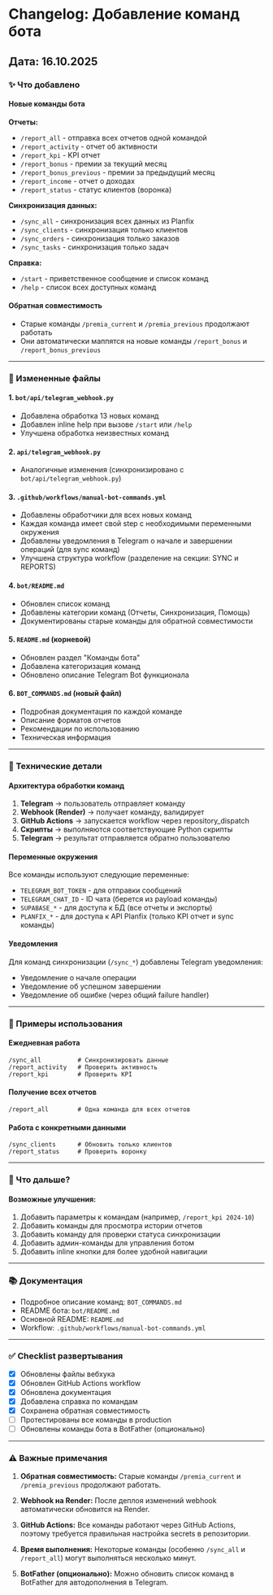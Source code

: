 # Changelog: Добавление команд бота

## Дата: 16.10.2025

### ✨ Что добавлено

#### Новые команды бота

**Отчеты:**
- `/report_all` - отправка всех отчетов одной командой
- `/report_activity` - отчет об активности
- `/report_kpi` - KPI отчет
- `/report_bonus` - премии за текущий месяц
- `/report_bonus_previous` - премии за предыдущий месяц
- `/report_income` - отчет о доходах
- `/report_status` - статус клиентов (воронка)

**Синхронизация данных:**
- `/sync_all` - синхронизация всех данных из Planfix
- `/sync_clients` - синхронизация только клиентов
- `/sync_orders` - синхронизация только заказов
- `/sync_tasks` - синхронизация только задач

**Справка:**
- `/start` - приветственное сообщение и список команд
- `/help` - список всех доступных команд

#### Обратная совместимость
- Старые команды `/premia_current` и `/premia_previous` продолжают работать
- Они автоматически маппятся на новые команды `/report_bonus` и `/report_bonus_previous`

---

### 📝 Измененные файлы

#### 1. `bot/api/telegram_webhook.py`
- Добавлена обработка 13 новых команд
- Добавлен inline help при вызове `/start` или `/help`
- Улучшена обработка неизвестных команд

#### 2. `api/telegram_webhook.py`
- Аналогичные изменения (синхронизировано с `bot/api/telegram_webhook.py`)

#### 3. `.github/workflows/manual-bot-commands.yml`
- Добавлены обработчики для всех новых команд
- Каждая команда имеет свой step с необходимыми переменными окружения
- Добавлены уведомления в Telegram о начале и завершении операций (для sync команд)
- Улучшена структура workflow (разделение на секции: SYNC и REPORTS)

#### 4. `bot/README.md`
- Обновлен список команд
- Добавлены категории команд (Отчеты, Синхронизация, Помощь)
- Документированы старые команды для обратной совместимости

#### 5. `README.md` (корневой)
- Обновлен раздел "Команды бота"
- Добавлена категоризация команд
- Обновлено описание Telegram Bot функционала

#### 6. `BOT_COMMANDS.md` (новый файл)
- Подробная документация по каждой команде
- Описание форматов отчетов
- Рекомендации по использованию
- Техническая информация

---

### 🔧 Технические детали

#### Архитектура обработки команд

1. **Telegram** → пользователь отправляет команду
2. **Webhook (Render)** → получает команду, валидирует
3. **GitHub Actions** → запускается workflow через repository_dispatch
4. **Скрипты** → выполняются соответствующие Python скрипты
5. **Telegram** → результат отправляется обратно пользователю

#### Переменные окружения
Все команды используют следующие переменные:
- `TELEGRAM_BOT_TOKEN` - для отправки сообщений
- `TELEGRAM_CHAT_ID` - ID чата (берется из payload команды)
- `SUPABASE_*` - для доступа к БД (все отчеты и экспорты)
- `PLANFIX_*` - для доступа к API Planfix (только KPI отчет и sync команды)

#### Уведомления
Для команд синхронизации (`/sync_*`) добавлены Telegram уведомления:
- Уведомление о начале операции
- Уведомление об успешном завершении
- Уведомление об ошибке (через общий failure handler)

---

### 🎯 Примеры использования

#### Ежедневная работа
```
/sync_all          # Синхронизировать данные
/report_activity   # Проверить активность
/report_kpi        # Проверить KPI
```

#### Получение всех отчетов
```
/report_all        # Одна команда для всех отчетов
```

#### Работа с конкретными данными
```
/sync_clients      # Обновить только клиентов
/report_status     # Проверить воронку
```

---

### 🚀 Что дальше?

#### Возможные улучшения:
1. Добавить параметры к командам (например, `/report_kpi 2024-10`)
2. Добавить команды для просмотра истории отчетов
3. Добавить команду для проверки статуса синхронизации
4. Добавить админ-команды для управления ботом
5. Добавить inline кнопки для более удобной навигации

---

### 📚 Документация

- Подробное описание команд: `BOT_COMMANDS.md`
- README бота: `bot/README.md`
- Основной README: `README.md`
- Workflow: `.github/workflows/manual-bot-commands.yml`

---

### ✅ Checklist развертывания

- [x] Обновлены файлы вебхука
- [x] Обновлен GitHub Actions workflow
- [x] Обновлена документация
- [x] Добавлена справка по командам
- [x] Сохранена обратная совместимость
- [ ] Протестированы все команды в production
- [ ] Обновлены команды бота в BotFather (опционально)

---

### ⚠️ Важные примечания

1. **Обратная совместимость:** Старые команды `/premia_current` и `/premia_previous` продолжают работать.

2. **Webhook на Render:** После деплоя изменений webhook автоматически обновится на Render.

3. **GitHub Actions:** Все команды работают через GitHub Actions, поэтому требуется правильная настройка secrets в репозитории.

4. **Время выполнения:** Некоторые команды (особенно `/sync_all` и `/report_all`) могут выполняться несколько минут.

5. **BotFather (опционально):** Можно обновить список команд в BotFather для автодополнения в Telegram.

